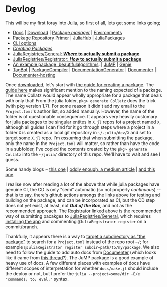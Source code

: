 # Devlog
This will be my first foray into [Julia](https://julialang.org/), so first of all, lets get some links going;
* [Docs](https://docs.julialang.org/en/v1/) | [Download](https://julialang.org/downloads/) | [Package _manager_](https://pkgdocs.julialang.org/v1/) | [Environments](https://pkgdocs.julialang.org/v1/environments/)
* [Package Repository Primer](https://julialang.org/packages/) | [JuliaHub](https://juliahub.com/ui/Packages) | [JuliaPackages](https://juliapackages.com/packages)
* [CLI options](https://docs.julialang.org/en/v1/manual/command-line-options/)
* [_Creating Packages_](https://pkgdocs.julialang.org/v1/creating-packages/)
* [JuliaRegistries/General: **_Where_ to actually submit a package**](https://github.com/JuliaRegistries/General)
* [JuliaRegistries/Registrator: **_How_ to actually submit a package**](https://github.com/JuliaRegistries/Registrator.jl/)
* [An example package, beautifulalgorithms](https://juliapackages.com/packages/beautifulalgorithms). | [JuMP](https://github.com/jump-dev/JuMP.jl) | [Genie](https://github.com/GenieFramework/Genie.jl)
* [TagBot](https://discourse.julialang.org/t/ann-the-tagbot-github-app-is-deprecated-in-favour-of-the-tagbot-github-action/34344) | [PackageCompiler](https://github.com/JuliaLang/PackageCompiler.jl) | [DocumentationGenerator](https://github.com/JuliaDocs/DocumentationGenerator.jl) | [Documenter](https://juliadocs.github.io/Documenter.jl/stable/man/guide/) | [Documenter-hosting](https://juliadocs.github.io/Documenter.jl/stable/man/hosting/)

Once [downloaded](https://julialang.org/downloads/), let's start with [the guide for creating a package](https://pkgdocs.julialang.org/v1/creating-packages/). The [guide here](https://pkgdocs.julialang.org/v1/creating-packages/) makes significant mention to the naming expected of a package. The name Collatz would appear wholly appropriate for a package that deals with only that! From the julia folder, `pkg> generate Collatz` does the trick (with pkg version 1.7). For some reason it didn't add my email to the `Project.toml`'s author list, so added manually. However, the name of the folder is of questionable consequence. It appears very heavily customary for julia packages to be singular entites in `X.jl` repos fot a project named `X`, although all guides I can find for it go through steps where a project in a folder `X` is created as a local git repository in `~/.julia/dev/X` and set to target some `X.jl` repo. I'm _assuming_ that when submitting the package, only the name in the `Project.toml` will matter, so rather than have the code in a subfolder, I've copied the contents created by the `pkg> generate Collatz` into the `~/julia/` directory of this repo. We'll have to wait and see I guess.

Some handy blogs ~ [this one](https://syl1.gitbook.io/julia-language-a-concise-tutorial/language-core/11-developing-julia-packages) | [oddly enough, a medium article](https://medium.com/coffee-in-a-klein-bottle/developing-your-julia-package-682c1d309507) | [and this one](https://blog.jcharistech.com/2021/09/27/how-to-develop-and-publish-julia-packages-for-beginners/).

I realise now after reading a lot of the above that while julia packages have genuine CI, the CD is only "semi" automatic (so not properly _continuous_) -- that is to say, there's github actions amongs the links above for testing and building on the package, and can be incorporated as CI, but the CD step does not yet exist, at least, not **_Out of the Box_**, and not as the recommended approach. The [Registrator](https://github.com/JuliaRegistries/Registrator.jl) linked above is the recommended way of submitting pacakges to [JuliaRegistries/General](https://github.com/JuliaRegistries/General), which requires [installing the app](https://github.com/apps/juliateam-registrator/installations/new) and commenting `@JuliaRegistrator register` on a commit/branch.

Thankfully, it appears there is a way to [target a subdirectory as "the package"](https://github.com/JuliaRegistries/Registrator.jl#registering-a-package-in-a-subdirectory) to search for a `Project.toml` instead of the repo root `~/`; for example `@JuliaRegistrator register subdir=path/to/my/package`. We also need to follow the guide to add auto docs from [Documenter](https://juliadocs.github.io/Documenter.jl/stable/man/guide/) (which looks like it came from [this thread](https://github.com/JuliaDocs/Documenter.jl/issues/1413)?). The JuMP package is a good example of heavy use of docs. A few different places with examples of docs have different scopes of interpretation for whether `docs/make.jl` should include the deploy or not, but I prefer the `julia --project=some/dir -E/e "commands; to; eval;"` syntax.
